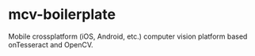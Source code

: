 # mcv-boilerplate
Mobile crossplatform (iOS, Android, etc.) computer vision platform based onTesseract and OpenCV.
